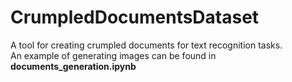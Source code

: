 # CrumpledDocumentsDataset

A tool for creating crumpled documents for text recognition tasks.  
An example of generating images can be found in **documents_generation.ipynb**
